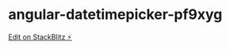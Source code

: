 # angular-datetimepicker-pf9xyg

[Edit on StackBlitz ⚡️](https://stackblitz.com/edit/angular-datetimepicker-pf9xyg)